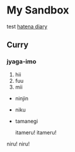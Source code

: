 My Sandbox
===============

test [hatena diary](http://d.hatena.ne.jp/hirose31/)

Curry
-------------

### jyaga-imo

1. hii
2. fuu
3. mii

* ninjin
* niku
* tamanegi


	itameru!
	itameru!

 niru!
 niru!
